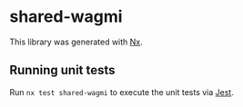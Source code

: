 # shared-wagmi

This library was generated with [Nx](https://nx.dev).

## Running unit tests

Run `nx test shared-wagmi` to execute the unit tests via [Jest](https://jestjs.io).
